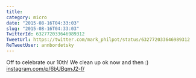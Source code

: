 ```yaml
---
title: 
category: micro
date: "2015-08-16T04:33:03"
slug: "2015-08-16T04:33:03"
TwitterId: 632772033646989312
TweetUrl: https://twitter.com/mark_philpot/status/632772033646989312
ReTweetUser: annbordetsky
---
```


<i class="fa fa-retweet" aria-hidden="true"></i> Off to celebrate our 10th! We clean up ok now and then :) [instagram.com/p/6bUBqmJ2-f/](https://instagram.com/p/6bUBqmJ2-f/)